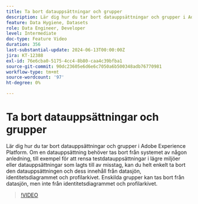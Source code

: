```yaml
---
title: Ta bort datauppsättningar och grupper
description: Lär dig hur du tar bort datauppsättningar och grupper i Adobe Experience Platform (AEP).
feature: Data Hygiene, Datasets
role: Data Engineer, Developer
level: Intermediate
doc-type: Feature Video
duration: 356
last-substantial-update: 2024-06-13T00:00:00Z
jira: KT-12388
exl-id: 76e6cba0-5175-4cc4-8b80-caa4c39bfba1
source-git-commit: 90dc23605e6d6e6c7050a6b500348adb76770981
workflow-type: tm+mt
source-wordcount: '97'
ht-degree: 0%

---
```


# Ta bort datauppsättningar och grupper

Lär dig hur du tar bort datauppsättningar och grupper i Adobe Experience Platform. Om en datauppsättning behöver tas bort från systemet av någon anledning, till exempel för att rensa testdatauppsättningar i lägre miljöer eller datauppsättningar som lagts till av misstag, kan du helt enkelt ta bort den datauppsättningen och dess innehåll från datasjön, identitetsdiagrammet och profilarkivet. Enskilda grupper kan tas bort från datasjön, men inte från identitetsdiagrammet och profilarkivet.

>[!VIDEO](https://video.tv.adobe.com/v/3429790/?learn=on)
